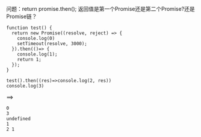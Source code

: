 问题：return promise.then(); 返回值是第一个Promise还是第二个Promise?还是Promise链？
```
function test() {
  return new Promise((resolve, reject) => {
    console.log(0)
    setTimeout(resolve, 3000);
  }).then(()=> {
    console.log(1);
    return 1;
  });
}

test().then((res)=>console.log(2, res))
console.log(3)
```
==>
```
0
3
undefined
1
2 1
```
